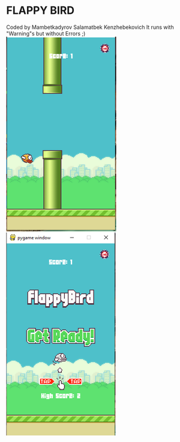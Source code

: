 # FLAPPY BIRD
Coded by Mambetkadyrov Salamatbek Kenzhebekovich
It runs with "Warning"s but without Errors ;)
![Screenshot1](https://github.com/Sakubek1337/finals/blob/main/pict/screenshot1.PNG)
![SCreenshot2](https://github.com/Sakubek1337/finals/blob/main/pict/screenshot2.PNG)
